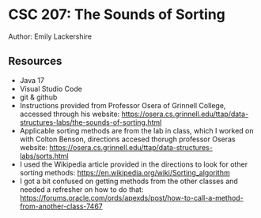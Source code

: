 # CSC 207: The Sounds of Sorting

Author: Emily Lackershire

## Resources

+ Java 17
+ Visual Studio Code
+ git & github
+ Instructions provided from Professor Osera of Grinnell College, accessed through his website: 
  https://osera.cs.grinnell.edu/ttap/data-structures-labs/the-sounds-of-sorting.html
+ Applicable sorting methods are from the lab in class, which I worked on with Colton Benson, directions accesed thorugh professor Oseras website: 
  https://osera.cs.grinnell.edu/ttap/data-structures-labs/sorts.html
+ I used the Wikipedia article provided in the directions to look for other sorting methods: 
  https://en.wikipedia.org/wiki/Sorting_algorithm
+ I got a bit confused on getting methods from the other classes and needed a refresher on how to do that:
  https://forums.oracle.com/ords/apexds/post/how-to-call-a-method-from-another-class-7467